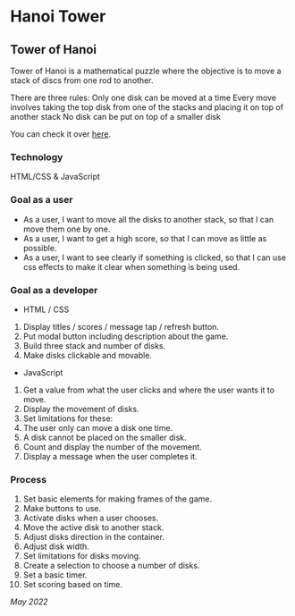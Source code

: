 # Hanoi Tower

## Tower of Hanoi
Tower of Hanoi is a mathematical puzzle where the objective is to move a stack of discs from one rod to another. 

There are three rules:
Only one disk can be moved at a time
Every move involves taking the top disk from one of the stacks and placing it on top of another stack
No disk can be put on top of a smaller disk

You can check it over [here](https://bom-dev.github.io/Hanoi-Tower/).

### Technology
HTML/CSS & JavaScript

### Goal as a user
- As a user, I want to move all the disks to another stack, so that I can move them one by one. 
- As a user, I want to get a high score, so that I can move as little as possible.
- As a user, I want to see clearly if something is clicked, so that I can use css effects to make it clear when something is being used.

### Goal as a developer
- HTML / CSS
1. Display titles / scores / message tap / refresh button. 
2. Put modal button including description about the game. 
3. Build three stack and number of disks. 
4. Make disks clickable and movable. 

- JavaScript
1. Get a value from what the user clicks and where the user wants it to move.
2. Display the movement of disks.
3. Set limitations for these:
4. The user only can move a disk one time.
5. A disk cannot be placed on the smaller disk.
6. Count and display the number of the movement.
7. Display a message when the user completes it.

### Process
1.  Set basic elements for making frames of the game.
2. Make buttons to use.
3. Activate disks when a user chooses.
4. Move the active disk to another stack.
5. Adjust disks direction in the container.
6. Adjust disk width.
7. Set limitations for disks moving.
8. Create a selection to choose a number of disks.
9. Set a basic timer.
10. Set scoring based on time.

*May 2022*
